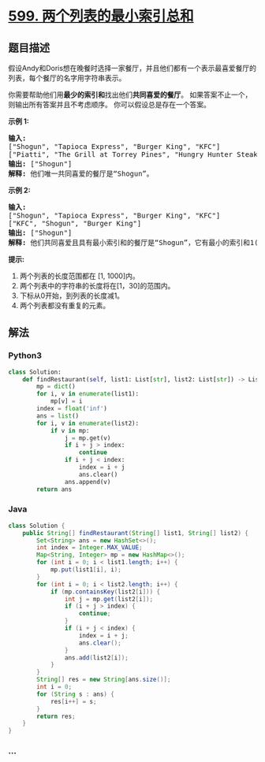 # [599. 两个列表的最小索引总和](https://leetcode-cn.com/problems/minimum-index-sum-of-two-lists)



## 题目描述

<!-- 这里写题目描述 -->

<p>假设Andy和Doris想在晚餐时选择一家餐厅，并且他们都有一个表示最喜爱餐厅的列表，每个餐厅的名字用字符串表示。</p>

<p>你需要帮助他们用<strong>最少的索引和</strong>找出他们<strong>共同喜爱的餐厅</strong>。 如果答案不止一个，则输出所有答案并且不考虑顺序。 你可以假设总是存在一个答案。</p>

<p><strong>示例 1:</strong></p>

<pre><strong>输入:</strong>
[&quot;Shogun&quot;, &quot;Tapioca Express&quot;, &quot;Burger King&quot;, &quot;KFC&quot;]
[&quot;Piatti&quot;, &quot;The Grill at Torrey Pines&quot;, &quot;Hungry Hunter Steakhouse&quot;, &quot;Shogun&quot;]
<strong>输出:</strong> [&quot;Shogun&quot;]
<strong>解释:</strong> 他们唯一共同喜爱的餐厅是&ldquo;Shogun&rdquo;。
</pre>

<p><strong>示例 2:</strong></p>

<pre><strong>输入:</strong>
[&quot;Shogun&quot;, &quot;Tapioca Express&quot;, &quot;Burger King&quot;, &quot;KFC&quot;]
[&quot;KFC&quot;, &quot;Shogun&quot;, &quot;Burger King&quot;]
<strong>输出:</strong> [&quot;Shogun&quot;]
<strong>解释:</strong> 他们共同喜爱且具有最小索引和的餐厅是&ldquo;Shogun&rdquo;，它有最小的索引和1(0+1)。
</pre>

<p><strong>提示:</strong></p>

<ol>
	<li>两个列表的长度范围都在&nbsp;[1, 1000]内。</li>
	<li>两个列表中的字符串的长度将在[1，30]的范围内。</li>
	<li>下标从0开始，到列表的长度减1。</li>
	<li>两个列表都没有重复的元素。</li>
</ol>


## 解法

<!-- 这里可写通用的实现逻辑 -->

<!-- tabs:start -->

### **Python3**

<!-- 这里可写当前语言的特殊实现逻辑 -->

```python
class Solution:
    def findRestaurant(self, list1: List[str], list2: List[str]) -> List[str]:
        mp = dict()
        for i, v in enumerate(list1):
            mp[v] = i
        index = float('inf')
        ans = list()
        for i, v in enumerate(list2):
            if v in mp:
                j = mp.get(v)
                if i + j > index:
                    continue
                if i + j < index:
                    index = i + j
                    ans.clear()
                ans.append(v)
        return ans
```

### **Java**

<!-- 这里可写当前语言的特殊实现逻辑 -->

```java
class Solution {
    public String[] findRestaurant(String[] list1, String[] list2) {
        Set<String> ans = new HashSet<>();
        int index = Integer.MAX_VALUE;
        Map<String, Integer> mp = new HashMap<>();
        for (int i = 0; i < list1.length; i++) {
            mp.put(list1[i], i);
        }
        for (int i = 0; i < list2.length; i++) {
            if (mp.containsKey(list2[i])) {
                int j = mp.get(list2[i]);
                if (i + j > index) {
                    continue;
                }
                if (i + j < index) {
                    index = i + j;
                    ans.clear();
                }
                ans.add(list2[i]);
            }
        }
        String[] res = new String[ans.size()];
        int i = 0;
        for (String s : ans) {
            res[i++] = s;
        }
        return res;
    }
}
```

### **...**

```

```

<!-- tabs:end -->
